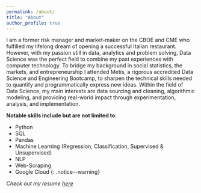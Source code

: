```yaml
---
permalink: /about/
title: "About"
author_profile: true
---
```


I am a former risk manager and market-maker on the CBOE and CME who fulfilled my lifelong dream of opening a successful Italian restaurant. However, with my passion still in data, analytics and problem solving, Data Science was the perfect field to combine my past experiences with computer technology. To bridge my background in social statistics, the markets, and entrepreneurship I attended Metis, a rigorous accredited Data Science and Engineering Bootcamp, to sharpen the technical skills needed to quantify and programmatically express new ideas. Within the field of Data Science, my main interests are data sourcing and cleaning, algorithmic modeling, and providing real-world impact through experimentation, analysis, and implementation.

**Notable skills include but are not limited to**:
- Python
- SQL
- Pandas
- Machine Learning (Regression, Classification, Supervised & Unsupervised)
- NLP
- Web-Scraping
- Google Cloud
{: .notice--warning}

*Check out my resume* [*here*](https://giasonep.github.io/resume/)
